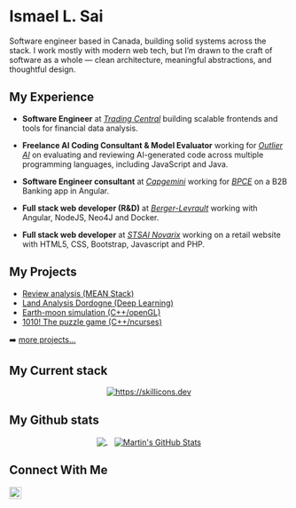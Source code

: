 # Ismael L. Sai 

Software engineer based in Canada, building solid systems across the stack. I work mostly with modern web tech, but I’m drawn to the craft of software as a whole — clean architecture, meaningful abstractions, and thoughtful design.

## My Experience

- **Software Engineer** at [_Trading Central_](https://www.tradingcentral.com) building scalable frontends and tools for financial data analysis.

- **Freelance AI Coding Consultant & Model Evaluator** working for [_Outlier AI_](https://outlier.ai/) on evaluating and reviewing AI-generated code across multiple programming languages, including JavaScript and Java.
  
- **Software Engineer consultant** at [_Capgemini_](https://www.capgemini.com/fr-fr/) working for [_BPCE_](https://www.groupebpce.com/en/homepage-2/) on a B2B Banking app in Angular.

- **Full stack web developer (R&D)** at [_Berger-Levrault_](https://www.berger-levrault.com/fr/) working with Angular, NodeJS, Neo4J and Docker.
  
- **Full stack web developer** at [_STSAI Novarix_](https://www.linkedin.com/company/stsai-novarix/?originalSubdomain=fr) working on a retail website with HTML5, CSS, Bootstrap, Javascript and PHP.
    
## My Projects

- [Review analysis (MEAN Stack)](https://github.com/SAIIsmael/reviewAnalysis)
- [Land Analysis Dordogne (Deep Learning)](https://github.com/SAIIsmael/AnalyseTerrainDordogne)
- [Earth-moon simulation (C++/openGL)](https://github.com/SAIIsmael/earth-moonSystem)
- [1010! The puzzle game (C++/ncurses)](https://github.com/SAIIsmael/1010-the-puzzle-game)

➡️ [more projects...](https://github.com/SAIIsmael)

## My Current  stack
<p align="center">
  <a href="https://skillicons.dev">
    <img  src="https://skillicons.dev/icons?i=bash,vscode,java,javascript,typescript,angular,nodejs,postgres,kubernetes,figma,sonarqube,jenkins,github,git" alt="https://skillicons.dev"/>
  </a>
</p>

## My Github stats
<p align="center">
<a href="https://github.com/SAIIsmael">
  <img align="center" src="https://github-readme-stats.vercel.app/api/top-langs/?username=SAIIsmael&hide=html,textex,jupyter%20notebook,css&langs_count=3&title_color=ffffff&theme=dracula" />
</a>&nbsp;&nbsp;
<a href="https://github.com/SAIIsmael">
  <img align="center" src="https://github-readme-stats.vercel.app/api?username=SAIISmael&show_icons=true&line_height=27&count_private=true&title_color=ffffff&theme=dracula" alt="Martin's GitHub Stats" />
</a>
</p>

## Connect With Me

[<img align="left" alt="LinkedIn" height="22px" src="https://img.shields.io/badge/LinkedIn-0077B5?style=for-the-badge&logo=linkedin&logoColor=white" />][linkedin]


[linkedin]: https://www.linkedin.com/in/isma%C3%ABl-sa%C3%AF-97a338193/
[bmc]: https://www.buymeacoffee.com/saiismael



